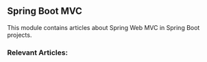 ## Spring Boot MVC

This module contains articles about Spring Web MVC in Spring Boot projects.

### Relevant Articles:
